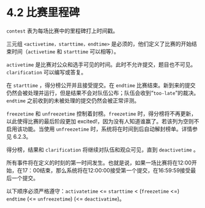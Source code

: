 # 4.2 比赛里程碑

`contest` 表为每场比赛中的里程碑打上时间戳。

三元组 `<activetime，starttime，endtime>` 是必须的，他们定义了比赛的开始结束时间（`activetime` 和 `starttime` 可以相等）。

`activetime` 是比赛对公众和选手可见的时间。此时不允许提交，题目也不可见。`clarification` 可以编写或答复。

在 `starttime` ，得分榜公开并且接受提交。在 `endtime` 比赛结束。新到来的提交仍然会被处理并运行，但是结果不会对队伍公布；队伍会收到“`too-late`”的裁决。`endtime` 之前收到的未被处理的提交仍然会被正常评测。

`freezetime` 和 `unfreezetime` 控制着封榜。`freezetime` 时，得分榜将不再更新，以此使得比赛的最后阶段更加 excited!，因为没有人知道谁赢了。若该列为空则不启用该功能。当使用 `unfreezetime` 时，系统将在时间到后自动解封榜单。详情参见 6.2.3。

得分榜，结果和 `clarification` 将继续对队伍和观众可见，直到 `deactivetime` 。

所有事件将在定义的时刻的第一时间发生。也就是说，如果一场比赛将在12:00开始，在17：00结束，那么系统将在12:00:00接受第一个提交，在16:59:59接受最后一个提交。

以下顺序必须严格遵守：`activatetime` <= `starttime` < (`freezetime` <=) `endtime` (<= `unfreezetime`) (<= `deactivatime`)。
